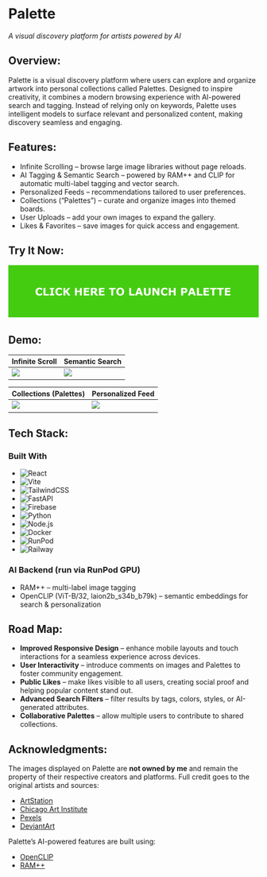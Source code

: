 # Palette

*A visual discovery platform for artists powered by AI*

## Overview:

Palette is a visual discovery platform where users can explore and organize artwork into personal collections called Palettes. Designed to inspire creativity, it combines a modern browsing experience with AI-powered search and tagging. Instead of relying only on keywords, Palette uses intelligent models to surface relevant and personalized content, making discovery seamless and engaging.

## Features:
  * Infinite Scrolling – browse large image libraries without page reloads.
  * AI Tagging & Semantic Search – powered by RAM++ and CLIP for automatic multi-label tagging and vector search.
  * Personalized Feeds – recommendations tailored to user preferences.
  * Collections (“Palettes”) – curate and organize images into themed boards.
  * User Uploads – add your own images to expand the gallery.
  * Likes & Favorites – save images for quick access and engagement.

## Try It Now:

<p align="center">
  <a href="https://palette-gallery.com" target="_blank">
    <img src="src/assets/images/Launch.svg" alt="Launch Palette"/>
  </a>
</p>


## Demo:

| Infinite Scroll | Semantic Search |  
|-----------------|-----------------|  
| ![](demo/scroll.gif) | ![](demo/search.gif) |  

| Collections (Palettes) | Personalized Feed |  
|-------------------------|-------------------|  
| ![](demo/palette.gif) | ![](demo/signup_feed.gif) |  

## Tech Stack:

### Built With

- ![React](https://img.shields.io/badge/React-20232A?style=for-the-badge&logo=react&logoColor=61DAFB)  
- ![Vite](https://img.shields.io/badge/Vite-646CFF?style=for-the-badge&logo=vite&logoColor=white)  
- ![TailwindCSS](https://img.shields.io/badge/Tailwind_CSS-38B2AC?style=for-the-badge&logo=tailwind-css&logoColor=white)  
- ![FastAPI](https://img.shields.io/badge/FastAPI-005571?style=for-the-badge&logo=fastapi)  
- ![Firebase](https://img.shields.io/badge/Firebase-FFCA28?style=for-the-badge&logo=firebase&logoColor=black)  
- ![Python](https://img.shields.io/badge/Python-3776AB?style=for-the-badge&logo=python&logoColor=white)  
- ![Node.js](https://img.shields.io/badge/Node.js-339933?style=for-the-badge&logo=nodedotjs&logoColor=white)  
- ![Docker](https://img.shields.io/badge/Docker-2496ED?style=for-the-badge&logo=docker&logoColor=white)  
- ![RunPod](https://img.shields.io/badge/RunPod-6C63FF?style=for-the-badge&logoColor=white)
- ![Railway](https://img.shields.io/badge/Railway-E63946?style=for-the-badge&logo=railway&logoColor=white)

### AI Backend (run via RunPod GPU)
- RAM++ – multi-label image tagging  
- OpenCLIP (ViT-B/32, laion2b_s34b_b79k) – semantic embeddings for search & personalization  

## Road Map:

- **Improved Responsive Design** – enhance mobile layouts and touch interactions for a seamless experience across devices.
- **User Interactivity** – introduce comments on images and Palettes to foster community engagement.
- **Public Likes** – make likes visible to all users, creating social proof and helping popular content stand out.
- **Advanced Search Filters** – filter results by tags, colors, styles, or AI-generated attributes.
- **Collaborative Palettes** – allow multiple users to contribute to shared collections.

## Acknowledgments: 

The images displayed on Palette are **not owned by me** and remain the property of their respective creators and platforms. Full credit goes to the original artists and sources:  
- [ArtStation](https://www.artstation.com)  
- [Chicago Art Institute](https://www.artic.edu)  
- [Pexels](https://www.pexels.com)  
- [DeviantArt](https://www.deviantart.com)  

Palette’s AI-powered features are built using:  
- [OpenCLIP](https://github.com/mlfoundations/open_clip)  
- [RAM++](https://github.com/xinyu1205/recognize-anything)  
